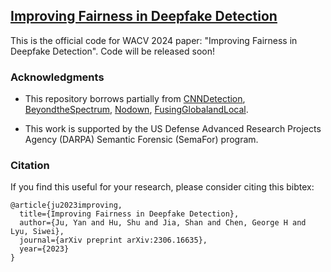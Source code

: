 ## [Improving Fairness in Deepfake Detection](https://arxiv.org/pdf/2306.16635.pdf)

This is the official code for WACV 2024 paper: "Improving Fairness in Deepfake Detection". Code will be released soon!

### Acknowledgments
- This repository borrows partially from [CNNDetection](https://github.com/peterwang512/CNNDetection), [BeyondtheSpectrum](https://github.com/SSAW14/BeyondtheSpectrum), [Nodown](https://github.com/grip-unina/GANimageDetection), [FusingGlobalandLocal](https://github.com/littlejuyan/FusingGlobalandLocal).

- This work is supported by the US Defense Advanced Research Projects Agency (DARPA) Semantic Forensic (SemaFor) program.

### Citation
If you find this useful for your research, please consider citing this bibtex:

    @article{ju2023improving,
      title={Improving Fairness in Deepfake Detection},
      author={Ju, Yan and Hu, Shu and Jia, Shan and Chen, George H and Lyu, Siwei},
      journal={arXiv preprint arXiv:2306.16635},
      year={2023}
    }

	
